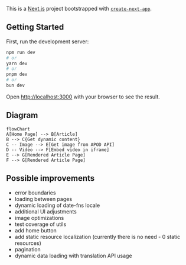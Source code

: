 This is a [Next.js](https://nextjs.org) project bootstrapped with [`create-next-app`](https://nextjs.org/docs/app/api-reference/cli/create-next-app).

## Getting Started

First, run the development server:

```bash
npm run dev
# or
yarn dev
# or
pnpm dev
# or
bun dev
```

Open [http://localhost:3000](http://localhost:3000) with your browser to see the result.

## Diagram

```mermaid
flowChart
A[Home Page] --> B[Article]
B --> C{Get dynamic content}
C -- Image --> E[Get image from APOD API]
D -- Video --> F[Embed video in iframe]
E --> G[Rendered Article Page]
F --> G[Rendered Article Page]
```

## Possible improvements
* error boundaries
* loading between pages
* dynamic loading of date-fns locale
* additional UI adjustments 
* image optimizations 
* test coverage of utils 
* add home button
* add static resource localization (currently there is no need - 0 static resources)
* pagination
* dynamic data loading with translation API usage